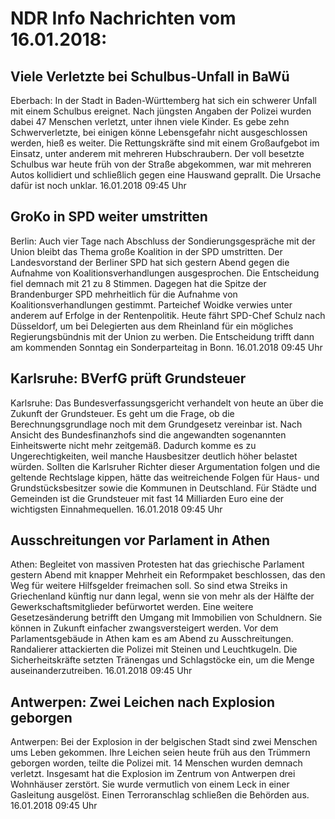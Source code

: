 # NDR Info Nachrichten vom 16.01.2018:


## Viele Verletzte bei Schulbus-Unfall in BaWü
Eberbach: In der Stadt in Baden-Württemberg hat sich ein schwerer Unfall mit einem Schulbus ereignet. Nach jüngsten Angaben der Polizei wurden dabei 47 Menschen verletzt, unter ihnen viele Kinder. Es gebe zehn Schwerverletzte, bei einigen könne Lebensgefahr nicht ausgeschlossen werden, hieß es weiter. Die Rettungskräfte sind mit einem Großaufgebot im Einsatz, unter anderem mit mehreren Hubschraubern. Der voll besetzte Schulbus war heute früh von der Straße abgekommen, war mit mehreren Autos kollidiert und schließlich gegen eine Hauswand geprallt. Die Ursache dafür ist noch unklar. 16.01.2018 09:45 Uhr 

## GroKo in SPD weiter umstritten
Berlin: Auch vier Tage nach Abschluss der Sondierungsgespräche mit der Union bleibt das Thema große Koalition in der SPD umstritten. Der Landesvorstand der Berliner SPD hat sich gestern Abend gegen die Aufnahme von Koalitionsverhandlungen ausgesprochen. Die Entscheidung fiel demnach mit 21 zu 8 Stimmen. Dagegen hat die Spitze der Brandenburger SPD mehrheitlich für die Aufnahme von Koalitionsverhandlungen gestimmt. Parteichef Woidke verwies unter anderem auf Erfolge in der Rentenpolitik. Heute fährt SPD-Chef Schulz nach Düsseldorf, um bei Delegierten aus dem Rheinland für ein mögliches Regierungsbündnis mit der Union zu werben. Die Entscheidung trifft dann am kommenden Sonntag ein Sonderparteitag in Bonn. 16.01.2018 09:45 Uhr 

## Karlsruhe: BVerfG prüft Grundsteuer
Karlsruhe: Das Bundesverfassungsgericht verhandelt von heute an über die Zukunft der Grundsteuer. Es geht um die Frage, ob die Berechnungsgrundlage noch mit dem Grundgesetz vereinbar ist. Nach Ansicht des Bundesfinanzhofs sind die angewandten sogenannten Einheitswerte nicht mehr zeitgemäß. Dadurch komme es zu Ungerechtigkeiten, weil manche Hausbesitzer deutlich höher belastet würden. Sollten die Karlsruher Richter dieser Argumentation folgen und die geltende Rechtslage kippen, hätte das weitreichende Folgen für Haus- und Grundstücksbesitzer sowie die Kommunen in Deutschland. Für Städte und Gemeinden ist die Grundsteuer mit fast 14 Milliarden Euro eine der wichtigsten Einnahmequellen. 16.01.2018 09:45 Uhr 

## Ausschreitungen vor Parlament in Athen
Athen:		Begleitet von massiven Protesten hat das griechische Parlament gestern Abend mit knapper Mehrheit ein Reformpaket beschlossen, das den Weg für weitere Hilfsgelder freimachen soll. So sind etwa Streiks in Griechenland künftig nur dann legal, wenn sie von mehr als der Hälfte der Gewerkschaftsmitglieder befürwortet werden. Eine weitere Gesetzesänderung betrifft den Umgang mit Immobilien von Schuldnern. Sie können in Zukunft einfacher zwangsversteigert werden. Vor dem Parlamentsgebäude in Athen kam es am Abend zu Ausschreitungen. Randalierer attackierten die Polizei mit Steinen und Leuchtkugeln. Die Sicherheitskräfte setzten Tränengas und Schlagstöcke ein, um die Menge auseinanderzutreiben. 16.01.2018 09:45 Uhr 

## Antwerpen: Zwei Leichen nach Explosion geborgen
Antwerpen: Bei der Explosion in der belgischen Stadt sind zwei Menschen ums Leben gekommen. Ihre Leichen seien heute früh aus den Trümmern geborgen worden, teilte die Polizei mit. 14 Menschen wurden demnach verletzt. Insgesamt hat die Explosion im Zentrum von Antwerpen drei Wohnhäuser zerstört. Sie wurde vermutlich von einem Leck in einer Gasleitung ausgelöst. Einen Terroranschlag schließen die Behörden aus. 16.01.2018 09:45 Uhr 
